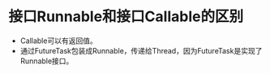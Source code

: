 # 接口Runnable和接口Callable的区别

- Callable可以有返回值。
- 通过FutureTask包装成Runnable，传递给Thread，因为FutureTask是实现了Runnable接口。
